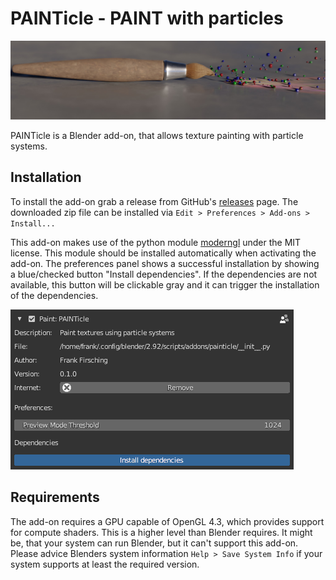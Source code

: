 # PAINTicle - PAINT with particles

![](docs/images/logo.jpg)

PAINTicle is a Blender add-on, that allows texture painting with particle systems.

## Installation

To install the add-on grab a release from GitHub's [releases](https://github.com/FrankFirsching/PAINTicle/releases)
page. The downloaded zip file can be installed via `Edit > Preferences > Add-ons > Install...`

This add-on makes use of the python module [moderngl](https://github.com/moderngl/moderngl) under the MIT license.
This module should be installed automatically when activating the add-on. The preferences panel shows a successful
installation by showing a blue/checked button "Install dependencies". If the dependencies are not available, this
button will be clickable gray and it can trigger the installation of the dependencies.

![](docs/images/painticle_preferences.png)

## Requirements

The add-on requires a GPU capable of OpenGL 4.3, which provides support for compute shaders. This is a higher level
than Blender requires. It might be, that your system can run Blender, but it can't support this add-on. Please advice
Blenders system information `Help > Save System Info` if your system supports at least the required version.
